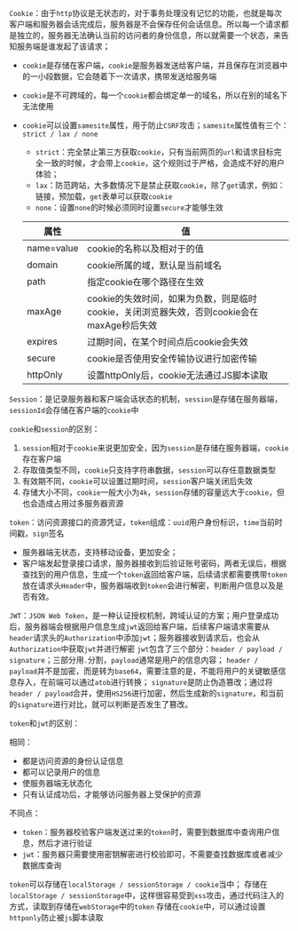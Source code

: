 `Cookie`：由于`http`协议是无状态的，对于事务处理没有记忆的功能，也就是每次客户端和服务器会话完成后，服务器是不会保存任何会话信息。所以每一个请求都是独立的，服务器无法确认当前的访问者的身份信息，所以就需要一个状态，来告知服务端是谁发起了该请求；

* `cookie`是存储在客户端，`cookie`是服务器发送给客户端，并且保存在浏览器中的一小段数据，它会随着下一次请求，携带发送给服务端

* `cookie`是不可跨域的，每一个`cookie`都会绑定单一的域名，所以在别的域名下无法使用

* `cookie`可以设置`samesite`属性，用于防止`CSRF`攻击；`samesite`属性值有三个：`strict / lax / none`

  * `strict`：完全禁止第三方获取`cookie`，只有当前网页的`url`和请求目标完全一致的时候，才会带上`cookie`，这个规则过于严格，会造成不好的用户体验；
  * `lax`：防范跨站，大多数情况下是禁止获取`cookie`，除了`get`请求，例如：链接，预加载，`get`表单可以获取`cookie`
  * `none`：设置`none`的时候必须同时设置`secure`才能够生效
  
  | 属性       | 值                                                           |
  | ---------- | ------------------------------------------------------------ |
  | name=value | cookie的名称以及相对于的值                                   |
  | domain     | cookie所属的域，默认是当前域名                               |
  | path       | 指定cookie在哪个路径在生效                                   |
  | maxAge     | cookie的失效时间，如果为负数，则是临时cookie，关闭浏览器失效，否则cookie会在maxAge秒后失效 |
  | expires    | 过期时间，在某个时间点后cookie会失效                         |
  | secure     | cookie是否使用安全传输协议进行加密传输                       |
  | httpOnly   | 设置httpOnly后，cookie无法通过JS脚本读取                     |

`Session`：是记录服务器和客户端会话状态的机制，`session`是存储在服务器端，`sessionId`会存储在客户端的`cookie`中

`cookie`和`session`的区别：

1. `session`相对于`cookie`来说更加安全，因为`session`是存储在服务器端，`cookie`存在客户端
2. 存取值类型不同，`cookie`只支持字符串数据，`session`可以存任意数据类型
3. 有效期不同，`cookie`可以设置过期时间，`session`客户端关闭后失效
4. 存储大小不同，`cookie`一般大小为`4k`，`session`存储的容量远大于`cookie`，但也会造成占用过多服务器资源

`token`：访问资源接口的资源凭证，`token`组成：`uuid`用户身份标识，`time`当前时间戳，`sign`签名

* 服务器端无状态，支持移动设备，更加安全；
* 客户端发起登录接口请求，服务器接收到后验证账号密码，两者无误后，根据查找到的用户信息，生成一个`token`返回给客户端，后续请求都需要携带`token`放在请求头`Header`中，服务器端收到`token`会进行解密，判断用户信息以及是否有效。

`JWT`：`JSON Web Token`，是一种认证授权机制，跨域认证的方案；用户登录成功后，服务器端会根据用户信息生成`jwt`返回给客户端，后续客户端请求需要从`header`请求头的`Authorization`中添加`jwt`；服务器接收到请求后，也会从`Authorization`中获取`jwt`并进行解密
`jwt`包含了三个部分：`header / payload / signature`；三部分用`.`分割，`payload`通常是用户的信息内容；
`header / payload`并不是加密，而是转为`base64`，需要注意的是，不能将用户的关键敏感信息存入，在前端可以通过`atob`进行转换；
`signature`是防止伪造篡改；通过将`header / payload`合并，使用`HS256`进行加密，然后生成新的`signature`，和当前的`signature`进行对比，就可以判断是否发生了篡改。

`token`和`jwt`的区别：

相同：

* 都是访问资源的身份认证信息
* 都可以记录用户的信息
* 使服务器端无状态化
* 只有认证成功后，才能够访问服务器上受保护的资源

不同点：

* `token`：服务器校验客户端发送过来的`token`时，需要到数据库中查询用户信息，然后才进行验证
* `jwt`：服务器只需要使用密钥解密进行校验即可，不需要查找数据库或者减少数据库查询

`token`可以存储在`localStorage / sessionStorage / cookie`当中；
存储在`localStorage / sessionStorage`中，这样很容易受到`xss`攻击，通过代码注入的方式，读取到存储在`webStorage`中的`token`
存储在`cookie`中，可以通过设置`httponly`防止被`js`脚本读取